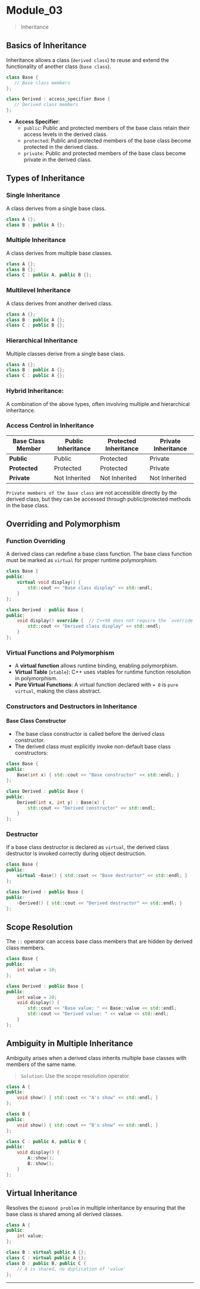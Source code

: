 # Module_03
> Inheritance

## Basics of Inheritance

Inheritance allows a class (`derived class`) to reuse and extend the functionality of another class (`base class`).

```c++
class Base {
   // Base class members
};

class Derived : access_specifier Base {
   // Derived class members
};
```

* **Access Specifier**:
    * `public`: Public and protected members of the base class retain their access levels in the derived class.
    * `protected`: Public and protected members of the base class become protected in the derived class.
    * `private`: Public and protected members of the base class become private in the derived class.

## Types of Inheritance

### Single Inheritance

A class derives from a single base class.

```c++
class A {};
class B : public A {};
```

### Multiple Inheritance

A class derives from multiple base classes.

```c++
class A {};
class B {};
class C : public A, public B {};
```

### Multilevel Inheritance

A class derives from another derived class.

```c++
class A {};
class B : public A {};
class C : public B {};
```

### Hierarchical Inheritance

Multiple classes derive from a single base class.

```c++
class A {};
class B : public A {};
class C : public A {};
```

### Hybrid Inheritance: 

A combination of the above types, often involving multiple and hierarchical inheritance.

### Access Control in Inheritance

| **Base Class Member** | **Public Inheritance** | **Protected Inheritance** | **Private Inheritance** |
|------------------------|------------------------|----------------------------|--------------------------|
| **Public**            | Public                | Protected                  | Private                  |
| **Protected**         | Protected             | Protected                  | Private                  |
| **Private**           | Not Inherited         | Not Inherited              | Not Inherited            |
`Private members of the base class` are not accessible directly by the derived class, but they can be accessed through public/protected methods in the base class.


## Overriding and Polymorphism

### Function Overriding 

A derived class can redefine a base class function. The base class function must be marked as `virtual` for proper runtime polymorphism.

```c++
class Base {
public:
    virtual void display() {
        std::cout << "Base class display" << std::endl;
    }
};

class Derived : public Base {
public:
    void display() override {  // C++98 does not require the `override` keyword, but it's good practice.
        std::cout << "Derived class display" << std::endl;
    }
};
```

### Virtual Functions and Polymorphism

* A **virtual function** allows runtime binding, enabling polymorphism.
* **Virtual Table** (`vtable`): C++ uses vtables for runtime function resolution in polymorphism.
* **Pure Virtual Functions**: A virtual function declared with `= 0` is `pure virtual`, making the class abstract.


### Constructors and Destructors in Inheritance

#### Base Class Constructor

* The base class constructor is called before the derived class constructor.
* The derived class must explicitly invoke non-default base class constructors:

```c++
class Base {
public:
    Base(int x) { std::cout << "Base constructor" << std::endl; }
};

class Derived : public Base {
public:
    Derived(int x, int y) : Base(x) {
        std::cout << "Derived constructor" << std::endl;
    }
};
```

### Destructor

If a base class destructor is declared as `virtual`, the derived class destructor is invoked correctly during object destruction.

```c++
class Base {
public:
    virtual ~Base() { std::cout << "Base destructor" << std::endl; }
};

class Derived : public Base {
public:
    ~Derived() { std::cout << "Derived destructor" << std::endl; }
};
```

##  Scope Resolution
The `::` operator can access base class members that are hidden by derived class members.


```c++
class Base {
public:
    int value = 10;
};

class Derived : public Base {
public:
    int value = 20;
    void display() {
        std::cout << "Base value: " << Base::value << std::endl;
        std::cout << "Derived value: " << value << std::endl;
    }
};
```

## Ambiguity in Multiple Inheritance

Ambiguity arises when a derived class inherits multiple base classes with members of the same name.

> `Solution`: Use the scope resolution operator.

```c++
class A {
public:
    void show() { std::cout << "A's show" << std::endl; }
};

class B {
public:
    void show() { std::cout << "B's show" << std::endl; }
};

class C : public A, public B {
public:
    void display() {
        A::show();
        B::show();
    }
};
```

## Virtual Inheritance

Resolves the `diamond problem` in multiple inheritance by ensuring that the base class is shared among all derived classes.

```c++
class A {
public:
    int value;
};

class B : virtual public A {};
class C : virtual public A {};
class D : public B, public C {
    // A is shared, no duplication of 'value'
};
```
___


